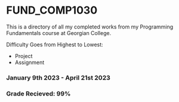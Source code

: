 # FUND_COMP1030

This is a directory of all my completed works from my Programming Fundamentals course at Georgian College.

Difficulty Goes from Highest to Lowest:
- Project
- Assignment

### January 9th 2023 - April 21st 2023
### Grade Recieved: 99%
